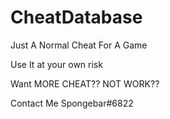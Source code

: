 # CheatDatabase
Just A Normal Cheat For A Game

Use It at your own risk

Want MORE CHEAT?? NOT WORK??
<p>Contact Me Spongebar#6822
